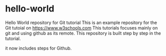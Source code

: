 # hello-world
Hello World repository for Git tutorial
This is an example repository for the Git tutoial on https://www.w3schools.com
This tutorials focuses mainly on git and using github as its remote.
This repository is built step by step in the tutorial.

it now includes steps for Github.
